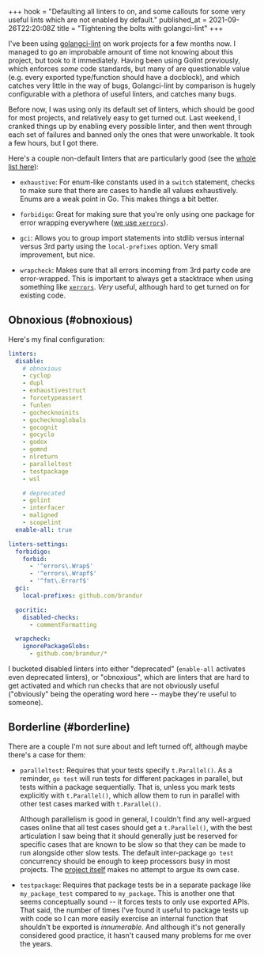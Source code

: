 +++
hook = "Defaulting all linters to on, and some callouts for some very useful lints which are not enabled by default."
published_at = 2021-09-26T22:20:08Z
title = "Tightening the bolts with golangci-lint"
+++

I've been using [golangci-lint](https://golangci-lint.run/) on work projects for a few months now. I managed to go an improbable amount of time not knowing about this project, but took to it immediately. Having been using Golint previously, which enforces _some_ code standards, but many of are questionable value (e.g. every exported type/function should have a docblock), and which catches very little in the way of bugs, Golangci-lint by comparison is hugely configurable with a plethora of useful linters, and catches many bugs.

Before now, I was using only its default set of linters, which should be good for most projects, and relatively easy to get turned out. Last weekend, I cranked things up by enabling every possible linter, and then went through each set of failures and banned only the ones that were unworkable. It took a few hours, but I got there.

Here's a couple non-default linters that are particularly good (see the [whole list here](https://golangci-lint.run/usage/linters/)):

* `exhaustive`: For enum-like constants used in a `switch` statement, checks to make sure that there are cases to handle all values exhaustively. Enums are a weak point in Go. This makes things a bit better.

* `forbidigo`: Great for making sure that you're only using one package for error wrapping everywhere ([we use `xerrors`](/fragments/go-xerror)).

* `gci`: Allows you to group import statements into stdlib versus internal versus 3rd party using the `local-prefixes` option. Very small improvement, but nice.

* `wrapcheck`: Makes sure that all errors incoming from 3rd party code are error-wrapped. This is important to always get a stacktrace when using something like [`xerrors`](/fragments/go-xerror). _Very_ useful, although hard to get turned on for existing code.

## Obnoxious (#obnoxious)

Here's my final configuration:

``` yaml
linters:
  disable:
    # obnoxious
    - cyclop
    - dupl
    - exhaustivestruct
    - forcetypeassert
    - funlen
    - gochecknoinits
    - gochecknoglobals
    - gocognit
    - gocyclo
    - godox
    - gomnd
    - nlreturn
    - paralleltest
    - testpackage
    - wsl

    # deprecated
    - golint
    - interfacer
    - maligned
    - scopelint
  enable-all: true

linters-settings:
  forbidigo:
    forbid:
      - '^errors\.Wrap$'
      - '^errors\.Wrapf$'
      - '^fmt\.Errorf$'
  gci:
    local-prefixes: github.com/brandur

  gocritic:
    disabled-checks:
      - commentFormatting

  wrapcheck:
    ignorePackageGlobs:
      - github.com/brandur/*
```

I bucketed disabled linters into either "deprecated" (`enable-all` activates even deprecated linters), or "obnoxious", which are linters that are hard to get activated and which run checks that are not obviously useful ("obviously" being the operating word here -- maybe they're useful to someone).

## Borderline (#borderline)

There are a couple I'm not sure about and left turned off, although maybe there's a case for them:

* `paralleltest`: Requires that your tests specify `t.Parallel()`. As a reminder, `go test` will run tests for different packages in parallel, but tests within a package sequentially. That is, unless you mark tests explicitly with `t.Parallel()`, which allow them to run in parallel with other test cases marked with `t.Parallel()`.

    Although parallelism is good in general, I couldn't find any well-argued cases online that all test cases should get a `t.Parallel()`, with the best articulation I saw being that it should generally just be reserved for specific cases that are known to be slow so that they can be made to run alongside other slow tests. The default inter-package `go test` concurrency should be enough to keep processors busy in most projects. The [project itself](https://github.com/kunwardeep/paralleltest) makes no attempt to argue its own case.
	
* `testpackage`: Requires that package tests be in a separate package like `my_package_test` compared to `my_package`. This is another one that seems conceptually sound -- it forces tests to only use exported APIs. That said, the number of times I've found it useful to package tests up with code so I can more easily exercise an internal function that shouldn't be exported is _innumerable_. And although it's not generally  considered good practice, it hasn't caused many problems for me over the years.
